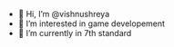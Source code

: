 - 👋 Hi, I’m @vishnushreya
- 👀 I’m interested in game developement
- 🌱 I’m currently in 7th standard

<!---
vishnushreya/vishnushreya is a ✨ special ✨ repository because its `README.md` (this file) appears on your GitHub profile.
You can click the Preview link to take a look at your changes.
--->
